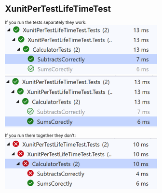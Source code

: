 # XunitPerTestLifeTimeTest

If you run the tests separately they work:
![RunPerTest1](RunPerTest1.png)
![RunPerTest2](RunPerTest2.png)

If you run them together they don't:
![RunTestsTogether](RunTestsTogether.png)